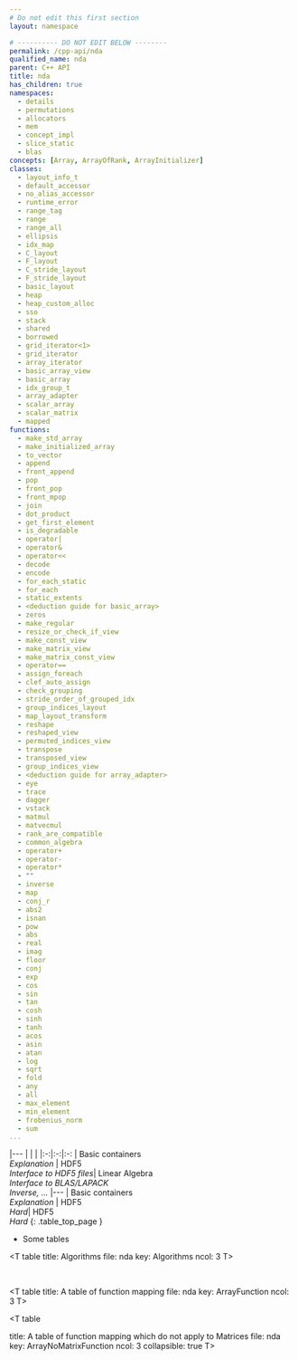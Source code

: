```yaml
---
# Do not edit this first section
layout: namespace

# ---------- DO NOT EDIT BELOW --------
permalink: /cpp-api/nda
qualified_name: nda
parent: C++ API
title: nda
has_children: true
namespaces:
  - details
  - permutations
  - allocators
  - mem
  - concept_impl
  - slice_static
  - blas
concepts: [Array, ArrayOfRank, ArrayInitializer]
classes:
  - layout_info_t
  - default_accessor
  - no_alias_accessor
  - runtime_error
  - range_tag
  - range
  - range_all
  - ellipsis
  - idx_map
  - C_layout
  - F_layout
  - C_stride_layout
  - F_stride_layout
  - basic_layout
  - heap
  - heap_custom_alloc
  - sso
  - stack
  - shared
  - borrowed
  - grid_iterator<1>
  - grid_iterator
  - array_iterator
  - basic_array_view
  - basic_array
  - idx_group_t
  - array_adapter
  - scalar_array
  - scalar_matrix
  - mapped
functions:
  - make_std_array
  - make_initialized_array
  - to_vector
  - append
  - front_append
  - pop
  - front_pop
  - front_mpop
  - join
  - dot_product
  - get_first_element
  - is_degradable
  - operator|
  - operator&
  - operator<<
  - decode
  - encode
  - for_each_static
  - for_each
  - static_extents
  - <deduction guide for basic_array>
  - zeros
  - make_regular
  - resize_or_check_if_view
  - make_const_view
  - make_matrix_view
  - make_matrix_const_view
  - operator==
  - assign_foreach
  - clef_auto_assign
  - check_grouping
  - stride_order_of_grouped_idx
  - group_indices_layout
  - map_layout_transform
  - reshape
  - reshaped_view
  - permuted_indices_view
  - transpose
  - transposed_view
  - group_indices_view
  - <deduction guide for array_adapter>
  - eye
  - trace
  - dagger
  - vstack
  - matmul
  - matvecmul
  - rank_are_compatible
  - common_algebra
  - operator+
  - operator-
  - operator*
  - ""
  - inverse
  - map
  - conj_r
  - abs2
  - isnan
  - pow
  - abs
  - real
  - imag
  - floor
  - conj
  - exp
  - cos
  - sin
  - tan
  - cosh
  - sinh
  - tanh
  - acos
  - asin
  - atan
  - log
  - sqrt
  - fold
  - any
  - all
  - max_element
  - min_element
  - frobenius_norm
  - sum
...
```


|---
| | | 
|:-:|:-:|:-:
| Basic containers  <BR> *Explanation* | HDF5 <BR>  *Interface to HDF5 files*|  Linear Algebra<BR>  *Interface to BLAS/LAPACK* <BR> *Inverse, ...*
|---
| Basic containers  <BR> *Explanation* | HDF5 <BR>  *Hard*|  HDF5  <BR>  *Hard*
{: .table_top_page }




* Some tables


<T table 
title: Algorithms
file: nda
key: Algorithms
ncol: 3
T>

<BR>


<T table 
title: A table of function mapping
file: nda
key: ArrayFunction
ncol: 3
T>
<BR>

<T table 

title:  A table of function mapping which do not apply to Matrices
file: nda
key: ArrayNoMatrixFunction
ncol: 3
collapsible: true 
T>

<BR>


